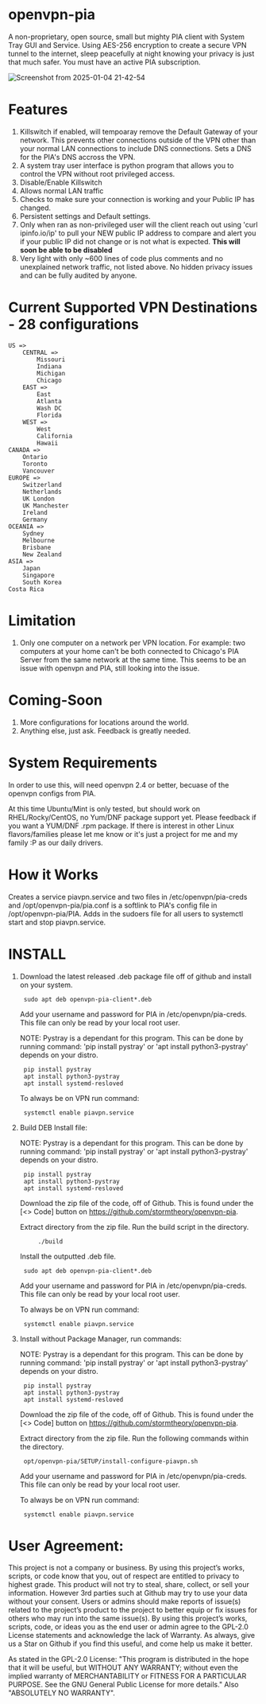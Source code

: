 # openvpn-pia

A non-proprietary, open source, small but mighty PIA client with System Tray GUI and Service. Using AES-256 encryption to create a secure VPN tunnel to the internet, sleep peacefully at night knowing your privacy is just that much safer. You must have an active PIA subscription.

![Screenshot from 2025-01-04 21-42-54](https://github.com/user-attachments/assets/29066e4f-9906-4869-8320-adeae1067028)

# Features
1) Killswitch if enabled, will tempoaray remove the Default Gateway of your network. This prevents other connections outside of the VPN other than your normal LAN connections to include DNS connections. Sets a DNS for the PIA's DNS accross the VPN.
2) A system tray user interface is python program that allows you to control the VPN without root privileged access.
3) Disable/Enable Killswitch
4) Allows normal LAN traffic
5) Checks to make sure your connection is working and your Public IP has changed.
6) Persistent settings and Default settings.
7) Only when ran as non-privileged user will the client reach out using 'curl ipinfo.io/ip' to pull your NEW public IP address to compare and alert you if your public IP did not change or is not what is expected. **This will soon be able to be disabled**
8) Very light with only ~600 lines of code plus comments and no unexplained network traffic, not listed above. No hidden privacy issues and can be fully audited by anyone.

# Current Supported VPN Destinations - 28 configurations
    US =>
        CENTRAL =>
            Missouri
            Indiana
            Michigan
            Chicago
        EAST =>
            East
            Atlanta
            Wash DC
            Florida
        WEST =>
            West
            California
            Hawaii
    CANADA =>
        Ontario
        Toronto
        Vancouver
    EUROPE =>
        Switzerland
        Netherlands
        UK London
        UK Manchester
        Ireland
        Germany
    OCEANIA =>
        Sydney
        Melbourne
        Brisbane
        New Zealand
    ASIA =>
        Japan
        Singapore
        South Korea
    Costa Rica

# Limitation
1) Only one computer on a network per VPN location. For example: two computers at your home can't be both connected to Chicago's PIA Server from the same network at the same time. This seems to be an issue with openvpn and PIA, still looking into the issue.

# Coming-Soon
1) More configurations for locations around the world.
2) Anything else, just ask. Feedback is greatly needed.

# System Requirements
In order to use this, will need openvpn 2.4 or better, becuase of the openvpn configs from PIA.

At this time Ubuntu/Mint is only tested, but should work on RHEL/Rocky/CentOS, no Yum/DNF package support yet. Please feedback if you want a YUM/DNF .rpm package. If there is interest in other Linux flavors/families please let me know or it's just a project for me and my family :P as our daily drivers.

# How it Works
Creates a service piavpn.service and two files in /etc/openvpn/pia-creds and /opt/openvpn-pia/pia.conf is a softlink to PIA's config file in /opt/openvpn-pia/PIA. Adds in the sudoers file for all users to systemctl start and stop piavpn.service. 

# INSTALL
1) Download the latest released .deb package file off of github and install on your system.

		sudo apt deb openvpn-pia-client*.deb

	Add your username and password for PIA in /etc/openvpn/pia-creds. This file can only be read by your local root user.

	NOTE: Pystray is a dependant for this program. This can be done by running command: 'pip install pystray' or 'apt install python3-pystray' depends on your distro.

		pip install pystray
		apt install python3-pystray
		apt install systemd-resloved
	
 	To always be on VPN run command:

  		systemctl enable piavpn.service

3) Build DEB Install file:

   NOTE: Pystray is a dependant for this program. This can be done by running command: 'pip install pystray' or 'apt install python3-pystray' depends on your distro.

		pip install pystray
		apt install python3-pystray
		apt install systemd-resloved

   Download the zip file of the code, off of Github. This is found under the [<> Code] button on https://github.com/stormtheory/openvpn-pia.

   Extract directory from the zip file. Run the build script in the directory.

        	./build

   Install the outputted .deb file.

   		sudo apt deb openvpn-pia-client*.deb

   Add your username and password for PIA in /etc/openvpn/pia-creds. This file can only be read by your local root user.

   To always be on VPN run command:

   		systemctl enable piavpn.service

5) Install without Package Manager, run commands:
	
   NOTE: Pystray is a dependant for this program. This can be done by running command: 'pip install pystray' or 'apt install python3-pystray' depends on your distro.

		pip install pystray
		apt install python3-pystray
		apt install systemd-resloved

   Download the zip file of the code, off of Github. This is found under the [<> Code] button on https://github.com/stormtheory/openvpn-pia.

   Extract directory from the zip file. Run the following commands within the directory.

        opt/openvpn-pia/SETUP/install-configure-piavpn.sh

   Add your username and password for PIA in /etc/openvpn/pia-creds. This file can only be read by your local root user.

   To always be on VPN run command:

   		systemctl enable piavpn.service

# User Agreement:
This project is not a company or business. By using this project’s works, scripts, or code know that you, out of respect are entitled to privacy to highest grade. This product will not try to steal, share, collect, or sell your information. However 3rd parties such at Github may try to use your data without your consent. Users or admins should make reports of issue(s) related to the project’s product to the project to better equip or fix issues for others who may run into the same issue(s). By using this project’s works, scripts, code, or ideas you as the end user or admin agree to the GPL-2.0 License statements and acknowledge the lack of Warranty. As always, give us a Star on Github if you find this useful, and come help us make it better.

As stated in the GPL-2.0 License:
    "This program is distributed in the hope that it will be useful,
    but WITHOUT ANY WARRANTY; without even the implied warranty of
    MERCHANTABILITY or FITNESS FOR A PARTICULAR PURPOSE.  See the
    GNU General Public License for more details." Also "ABSOLUTELY NO WARRANTY".
